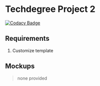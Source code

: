 # Techdegree Project 2

[![Codacy Badge](https://api.codacy.com/project/badge/Grade/f4cb99b5c0ee48ab8ca4adceb8f5aa51)](https://www.codacy.com/app/anthony0030/techdegree-project-02?utm_source=github.com&amp;utm_medium=referral&amp;utm_content=anthony0030/techdegree-project-02&amp;utm_campaign=Badge_Grade)

## Requirements
1.  Customize template

## Mockups
> none provided
